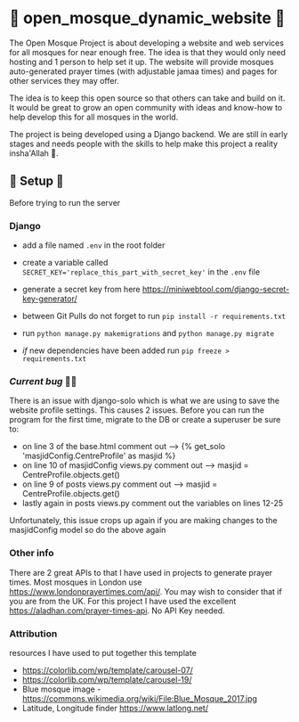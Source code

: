 # 🕋 open_mosque_dynamic_website 🕋
The Open Mosque Project is about developing a website and web services for all mosques for near enough free. The idea is that they would only need hosting and 1 person to help set it up.
The website will provide mosques auto-generated prayer times (with adjustable jamaa times) and pages for other services they may offer. 

The idea is to keep this open source so that others can take and build on it. 
It would be great to grow an open community with ideas and know-how to help develop this for all mosques in the world.

The project is being developed using a Django backend. We are still in early stages and needs people with the skills to help make this project a reality insha'Allah 🤲.


## 🔧 Setup 🔧

Before trying to run the server

### Django

- add a file named `.env` in the root folder
- create a variable called `SECRET_KEY='replace_this_part_with_secret_key'` in the `.env` file
- generate a secret key from here https://miniwebtool.com/django-secret-key-generator/
- between Git Pulls do not forget to run `pip install -r requirements.txt`
- run `python manage.py makemigrations` and `python manage.py migrate`

- *if* new dependencies have been added run `pip freeze > requirements.txt`

### *Current bug* 🤷‍♂️
There is an issue with django-solo which is what we are using to save the website profile settings.
This causes 2 issues. Before you can run the program for the first time, migrate to the DB or create a superuser be sure to:

- on line 3 of the base.html comment out --> {% get_solo 'masjidConfig.CentreProfile' as masjid %}
- on line 10 of masjidConfig views.py comment out --> masjid = CentreProfile.objects.get()
- on line 9 of posts views.py comment out --> masjid = CentreProfile.objects.get() 
- lastly again in posts views.py comment out the variables on lines 12-25

Unfortunately, this issue crops up again if you are making changes to the masjidConfig model so do the above again


### Other info
There are 2 great APIs to that I have used in projects to generate prayer times. Most mosques in London use https://www.londonprayertimes.com/api/. You may wish to consider that if you are from the UK.
For this project I have used the excellent https://aladhan.com/prayer-times-api. No API Key needed.

### Attribution
resources I have used to put together this template
- https://colorlib.com/wp/template/carousel-07/ 
- https://colorlib.com/wp/template/carousel-19/
- Blue mosque image - https://commons.wikimedia.org/wiki/File:Blue_Mosque_2017.jpg
- Latitude, Longitude finder https://www.latlong.net/